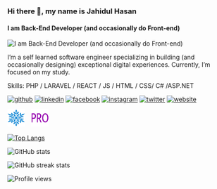 ### Hi there 👋, my name is Jahidul Hasan
#### I am Back-End Developer (and occasionally  do Front-end)
![I am Back-End Developer (and occasionally  do Front-end)](https://github.com/HasanJahidul/HasanJahidul/blob/main/Banner_Jahidul_Hasan.gif)

I’m a self learned software engineer specializing in building (and occasionally designing) exceptional digital experiences. Currently, I’m focused on my study.

Skills: PHP / LARAVEL / REACT / JS / HTML / CSS/ C# /ASP.NET



[<img src='https://cdn.jsdelivr.net/npm/simple-icons@3.0.1/icons/github.svg' alt='github' height='40'>](https://github.com/HasanJahidul)  [<img src='https://cdn.jsdelivr.net/npm/simple-icons@3.0.1/icons/linkedin.svg' alt='linkedin' height='40'>](https://www.linkedin.com/in/jahidulhasanjay/)  [<img src='https://cdn.jsdelivr.net/npm/simple-icons@3.0.1/icons/facebook.svg' alt='facebook' height='40'>](https://www.facebook.com/joy5413)  [<img src='https://cdn.jsdelivr.net/npm/simple-icons@3.0.1/icons/instagram.svg' alt='instagram' height='40'>](https://www.instagram.com/k.ra.t.o.s/)  [<img src='https://cdn.jsdelivr.net/npm/simple-icons@3.0.1/icons/twitter.svg' alt='twitter' height='40'>](https://twitter.com/JahidulHasanJay)  [<img src='https://cdn.jsdelivr.net/npm/simple-icons@3.0.1/icons/icloud.svg' alt='website' height='40'>](https://hasanjahidul.github.io/JoyDev/)  

<a href='https://archiveprogram.github.com/'><img src='https://raw.githubusercontent.com/acervenky/animated-github-badges/master/assets/acbadge.gif' width='40' height='40'></a> <a href='https://github.com/pricing'><img src='https://raw.githubusercontent.com/acervenky/animated-github-badges/master/assets/pro.gif' width='40' height='40'></a> 

[![Top Langs](https://github-readme-stats.vercel.app/api/top-langs/?username=HasanJahidul)](https://github.com/anuraghazra/github-readme-stats)

![GitHub stats](https://github-readme-stats.vercel.app/api?username=HasanJahidul&show_icons=true)  

![GitHub streak stats](https://github-readme-streak-stats.herokuapp.com/?user=HasanJahidul)  

![Profile views](https://gpvc.arturio.dev/HasanJahidul)  
